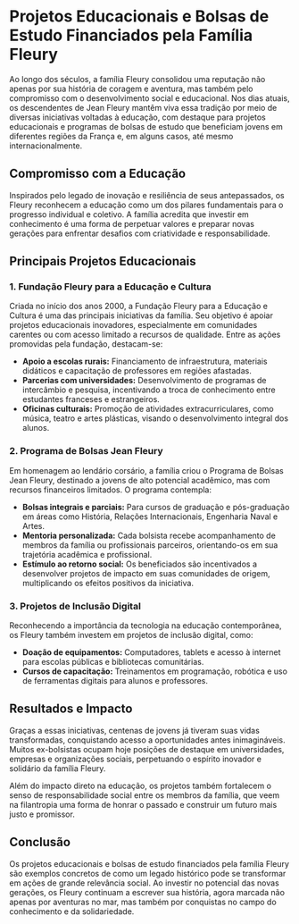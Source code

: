 # Projetos Educacionais e Bolsas de Estudo Financiados pela Família Fleury

Ao longo dos séculos, a família Fleury consolidou uma reputação não apenas por sua história de coragem e aventura, mas também pelo compromisso com o desenvolvimento social e educacional. Nos dias atuais, os descendentes de Jean Fleury mantêm viva essa tradição por meio de diversas iniciativas voltadas à educação, com destaque para projetos educacionais e programas de bolsas de estudo que beneficiam jovens em diferentes regiões da França e, em alguns casos, até mesmo internacionalmente.

## Compromisso com a Educação

Inspirados pelo legado de inovação e resiliência de seus antepassados, os Fleury reconhecem a educação como um dos pilares fundamentais para o progresso individual e coletivo. A família acredita que investir em conhecimento é uma forma de perpetuar valores e preparar novas gerações para enfrentar desafios com criatividade e responsabilidade.

## Principais Projetos Educacionais

### 1. **Fundação Fleury para a Educação e Cultura**

Criada no início dos anos 2000, a Fundação Fleury para a Educação e Cultura é uma das principais iniciativas da família. Seu objetivo é apoiar projetos educacionais inovadores, especialmente em comunidades carentes ou com acesso limitado a recursos de qualidade. Entre as ações promovidas pela fundação, destacam-se:

- **Apoio a escolas rurais:** Financiamento de infraestrutura, materiais didáticos e capacitação de professores em regiões afastadas.
- **Parcerias com universidades:** Desenvolvimento de programas de intercâmbio e pesquisa, incentivando a troca de conhecimento entre estudantes franceses e estrangeiros.
- **Oficinas culturais:** Promoção de atividades extracurriculares, como música, teatro e artes plásticas, visando o desenvolvimento integral dos alunos.

### 2. **Programa de Bolsas Jean Fleury**

Em homenagem ao lendário corsário, a família criou o Programa de Bolsas Jean Fleury, destinado a jovens de alto potencial acadêmico, mas com recursos financeiros limitados. O programa contempla:

- **Bolsas integrais e parciais:** Para cursos de graduação e pós-graduação em áreas como História, Relações Internacionais, Engenharia Naval e Artes.
- **Mentoria personalizada:** Cada bolsista recebe acompanhamento de membros da família ou profissionais parceiros, orientando-os em sua trajetória acadêmica e profissional.
- **Estímulo ao retorno social:** Os beneficiados são incentivados a desenvolver projetos de impacto em suas comunidades de origem, multiplicando os efeitos positivos da iniciativa.

### 3. **Projetos de Inclusão Digital**

Reconhecendo a importância da tecnologia na educação contemporânea, os Fleury também investem em projetos de inclusão digital, como:

- **Doação de equipamentos:** Computadores, tablets e acesso à internet para escolas públicas e bibliotecas comunitárias.
- **Cursos de capacitação:** Treinamentos em programação, robótica e uso de ferramentas digitais para alunos e professores.

## Resultados e Impacto

Graças a essas iniciativas, centenas de jovens já tiveram suas vidas transformadas, conquistando acesso a oportunidades antes inimagináveis. Muitos ex-bolsistas ocupam hoje posições de destaque em universidades, empresas e organizações sociais, perpetuando o espírito inovador e solidário da família Fleury.

Além do impacto direto na educação, os projetos também fortalecem o senso de responsabilidade social entre os membros da família, que veem na filantropia uma forma de honrar o passado e construir um futuro mais justo e promissor.

## Conclusão

Os projetos educacionais e bolsas de estudo financiados pela família Fleury são exemplos concretos de como um legado histórico pode se transformar em ações de grande relevância social. Ao investir no potencial das novas gerações, os Fleury continuam a escrever sua história, agora marcada não apenas por aventuras no mar, mas também por conquistas no campo do conhecimento e da solidariedade.